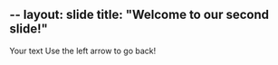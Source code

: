 --
layout: slide
title: "Welcome to our second slide!"
---
Your text
Use the left arrow to go back!
 
